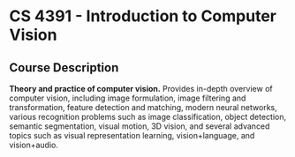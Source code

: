 # CS 4391 - Introduction to Computer Vision

## Course Description  
**Theory and practice of computer vision.** Provides in-depth overview of computer vision, including image formulation, image filtering and transformation, feature detection and matching, modern neural networks, various recognition problems such as image classification, object detection, semantic segmentation, visual motion, 3D vision, and several advanced topics such as visual representation learning, vision+language, and vision+audio.
